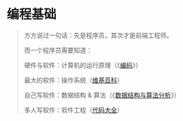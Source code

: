 # 编程基础

> 方方说过一句话：先是程序员，其次才是前端工程师。
>
> 而一个程序员需要知道：
>
> 硬件与软件：计算机的运行原理（《[编码](https://book.douban.com/subject/4822685/)》）
>
> 最大的软件：操作系统（[维基百科](https://zh.wikipedia.org/wiki/操作系统)）
>
> 自己写软件：数据结构 & 算法（《[数据结构与算法分析](https://book.douban.com/subject/1139426/)》）
>
> 多人写软件：软件工程（[代码大全](https://book.douban.com/subject/1477390/)）


